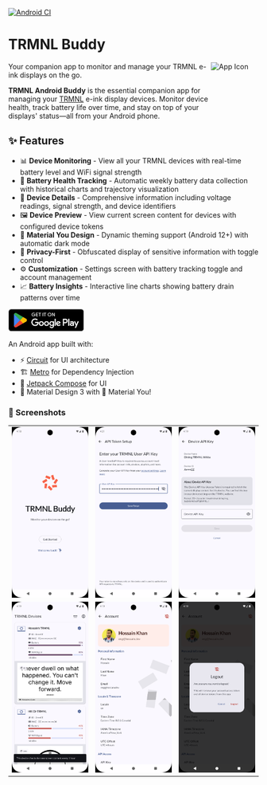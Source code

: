 [![Android CI](https://github.com/hossain-khan/trmnl-android-buddy/actions/workflows/android.yml/badge.svg)](https://github.com/hossain-khan/trmnl-android-buddy/actions/workflows/android.yml)

# TRMNL Buddy
<img width="96" height="96" alt="App Icon" src="https://github.com/user-attachments/assets/f5871ce0-786d-4f2f-aa51-1c6b72413bf7" align="right" />

Your companion app to monitor and manage your TRMNL e-ink displays on the go.

**TRMNL Android Buddy** is the essential companion app for managing your [TRMNL](https://usetrmnl.com) e-ink display devices. Monitor device health, track battery life over time, and stay on top of your displays' status—all from your Android phone.

## ✨ Features

- 📊 **Device Monitoring** - View all your TRMNL devices with real-time battery level and WiFi signal strength
- 🔋 **Battery Health Tracking** - Automatic weekly battery data collection with historical charts and trajectory visualization
- 📱 **Device Details** - Comprehensive information including voltage readings, signal strength, and device identifiers
- 🖼️ **Device Preview** - View current screen content for devices with configured device tokens
- 🎨 **Material You Design** - Dynamic theming support (Android 12+) with automatic dark mode
- 🔐 **Privacy-First** - Obfuscated display of sensitive information with toggle control
- ⚙️ **Customization** - Settings screen with battery tracking toggle and account management
- 📈 **Battery Insights** - Interactive line charts showing battery drain patterns over time

<a href="https://play.google.com/store/apps/details?id=ink.trmnl.android.buddy&pcampaignid=web_share" target="_blank"><img src="project-resources/google-play/GetItOnGooglePlay_Badge_Web_color_English.png" height="45"></a>

An Android app built with:
- ⚡️ [Circuit](https://github.com/slackhq/circuit) for UI architecture
- 🏗️ [Metro](https://zacsweers.github.io/metro/) for Dependency Injection
- 🎨 [Jetpack Compose](https://developer.android.com/jetpack/compose) for UI
- 📱 Material Design 3 with 🌈 Material You!


### 📸 Screenshots

<table>
  <tr>
    <td><img src="project-resources/screenshots/v1.0.5/Screenshot_20251008_161825.png" alt="Device List" width="250"/></td>
    <td><img src="project-resources/screenshots/v1.0.5/Screenshot_20251008_162116.png" alt="User API Configuration" width="250"/></td>
    <td><img src="project-resources/screenshots/v1.0.5/Screenshot_20251008_161930.png" alt="Device API Key Input" width="250"/></td>
  </tr>
  <tr>
    <td><img src="project-resources/screenshots/v1.0.5/Screenshot_20251008_161910.png" alt="Device Preview" width="250"/></td>
    <td><img src="project-resources/screenshots/v1.0.5/Screenshot_20251008_161937.png" alt="User Account Home" width="250"/></td>
    <td><img src="project-resources/screenshots/v1.0.5/Screenshot_20251008_161943.png" alt="User Logout" width="250"/></td>
  </tr>
</table>
